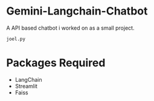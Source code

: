# Gemini-Langchain-Chatbot
A API based chatbot i worked on as a small project.

    joel.py

# Packages Required
- LangChain
- Streamlit
- Faiss
